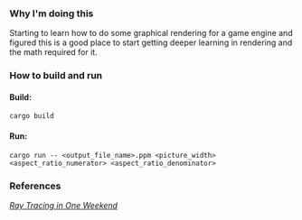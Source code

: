 ### Why I'm doing this

Starting to learn how to do some graphical rendering for a game engine and figured this is a good place to start getting deeper learning in rendering and the math required for it.

### How to build and run

#### Build:

`cargo build`

#### Run:

`cargo run -- <output_file_name>.ppm <picture_width> <aspect_ratio_numerator> <aspect_ratio_denominator>`

### References

[_Ray Tracing in One Weekend_](https://raytracing.github.io/books/RayTracingInOneWeekend.html)